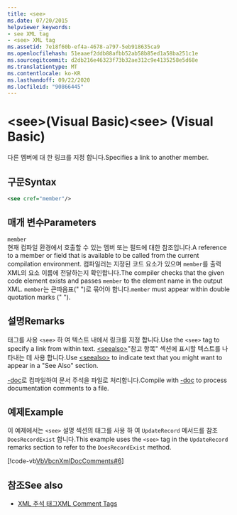 ```yaml
---
title: <see>
ms.date: 07/20/2015
helpviewer_keywords:
- see XML tag
- <see> XML tag
ms.assetid: 7e18f60b-ef4a-4678-a797-5eb918635ca9
ms.openlocfilehash: 51eaaef2ddb88afbb52ab58b85ed1a58ba251c1e
ms.sourcegitcommit: d2db216e46323f73b32ae312c9e4135258e5d68e
ms.translationtype: MT
ms.contentlocale: ko-KR
ms.lasthandoff: 09/22/2020
ms.locfileid: "90866445"
---
```

# <a name="see-visual-basic"></a><span data-ttu-id="93daf-101">\<see>(Visual Basic)</span><span class="sxs-lookup"><span data-stu-id="93daf-101">\<see> (Visual Basic)</span></span>

<span data-ttu-id="93daf-102">다른 멤버에 대 한 링크를 지정 합니다.</span><span class="sxs-lookup"><span data-stu-id="93daf-102">Specifies a link to another member.</span></span>  
  
## <a name="syntax"></a><span data-ttu-id="93daf-103">구문</span><span class="sxs-lookup"><span data-stu-id="93daf-103">Syntax</span></span>  
  
```xml  
<see cref="member"/>  
```  
  
## <a name="parameters"></a><span data-ttu-id="93daf-104">매개 변수</span><span class="sxs-lookup"><span data-stu-id="93daf-104">Parameters</span></span>  

 `member`  
 <span data-ttu-id="93daf-105">현재 컴파일 환경에서 호출할 수 있는 멤버 또는 필드에 대한 참조입니다.</span><span class="sxs-lookup"><span data-stu-id="93daf-105">A reference to a member or field that is available to be called from the current compilation environment.</span></span> <span data-ttu-id="93daf-106">컴파일러는 지정된 코드 요소가 있으며 `member`를 출력 XML의 요소 이름에 전달하는지 확인합니다.</span><span class="sxs-lookup"><span data-stu-id="93daf-106">The compiler checks that the given code element exists and passes `member` to the element name in the output XML.</span></span> <span data-ttu-id="93daf-107">`member`는 큰따옴표(" ")로 묶어야 합니다.</span><span class="sxs-lookup"><span data-stu-id="93daf-107">`member` must appear within double quotation marks (" ").</span></span>  
  
## <a name="remarks"></a><span data-ttu-id="93daf-108">설명</span><span class="sxs-lookup"><span data-stu-id="93daf-108">Remarks</span></span>  

 <span data-ttu-id="93daf-109">태그를 사용 `<see>` 하 여 텍스트 내에서 링크를 지정 합니다.</span><span class="sxs-lookup"><span data-stu-id="93daf-109">Use the `<see>` tag to specify a link from within text.</span></span> <span data-ttu-id="93daf-110">[\<seealso>](seealso.md)"참고 항목" 섹션에 표시할 텍스트를 나타내는 데 사용 합니다.</span><span class="sxs-lookup"><span data-stu-id="93daf-110">Use [\<seealso>](seealso.md) to indicate text that you might want to appear in a "See Also" section.</span></span>  
  
 <span data-ttu-id="93daf-111">[-doc](../../reference/command-line-compiler/doc.md)로 컴파일하여 문서 주석을 파일로 처리합니다.</span><span class="sxs-lookup"><span data-stu-id="93daf-111">Compile with [-doc](../../reference/command-line-compiler/doc.md) to process documentation comments to a file.</span></span>  
  
## <a name="example"></a><span data-ttu-id="93daf-112">예제</span><span class="sxs-lookup"><span data-stu-id="93daf-112">Example</span></span>  

 <span data-ttu-id="93daf-113">이 예제에서는 `<see>` 설명 섹션의 태그를 사용 하 여 `UpdateRecord` 메서드를 참조 `DoesRecordExist` 합니다.</span><span class="sxs-lookup"><span data-stu-id="93daf-113">This example uses the `<see>` tag in the `UpdateRecord` remarks section to refer to the `DoesRecordExist` method.</span></span>  
  
 [!code-vb[VbVbcnXmlDocComments#6](~/samples/snippets/visualbasic/VS_Snippets_VBCSharp/VbVbcnXmlDocComments/VB/Class1.vb#6)]  
  
## <a name="see-also"></a><span data-ttu-id="93daf-114">참조</span><span class="sxs-lookup"><span data-stu-id="93daf-114">See also</span></span>

- [<span data-ttu-id="93daf-115">XML 주석 태그</span><span class="sxs-lookup"><span data-stu-id="93daf-115">XML Comment Tags</span></span>](index.md)
